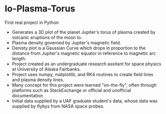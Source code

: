# Io-Plasma-Torus
First real project in Python

- Generates a 3D plot of the planet Jupiter's torus of plasma created by volcanic eruptions of the moon Io.
- Plasma density governed by Jupiter's magnetic field.
- Denisty plot is a Gaussian Curve which drops in proportion to the distance from Jupiter's magnetic equator in reference to magnetic arc length.
- Project created as an undergraduate research assitant for space physics at University of Alaska Fairbanks.
- Project uses numpy, matplotlib, and RK4 routines to create field lines and plasma density lines.
- Many concept for this project were learned "on-the-fly", often through platforms such as StackExchange or official and unofficial documentation
- Initial data supplied by a UAF graduate student's data, whose data was supplied by flybys from NASA space probes.
